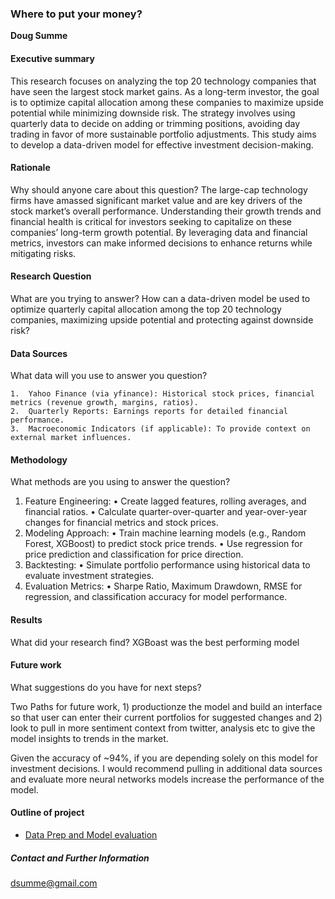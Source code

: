 ### Where to put your money?

**Doug Summe**

#### Executive summary
This research focuses on analyzing the top 20 technology companies that have seen the largest stock market gains. As a long-term investor, the goal is to optimize capital allocation among these companies to maximize upside potential while minimizing downside risk. The strategy involves using quarterly data to decide on adding or trimming positions, avoiding day trading in favor of more sustainable portfolio adjustments. This study aims to develop a data-driven model for effective investment decision-making.

#### Rationale
Why should anyone care about this question?
The large-cap technology firms have amassed significant market value and are key drivers of the stock market’s overall performance. Understanding their growth trends and financial health is critical for investors seeking to capitalize on these companies’ long-term growth potential. By leveraging data and financial metrics, investors can make informed decisions to enhance returns while mitigating risks.

#### Research Question
What are you trying to answer?
How can a data-driven model be used to optimize quarterly capital allocation among the top 20 technology companies, maximizing upside potential and protecting against downside risk?


#### Data Sources
What data will you use to answer you question?

	1.	Yahoo Finance (via yfinance): Historical stock prices, financial metrics (revenue growth, margins, ratios).
	2.	Quarterly Reports: Earnings reports for detailed financial performance.
	3.	Macroeconomic Indicators (if applicable): To provide context on external market influences.


#### Methodology
What methods are you using to answer the question?

1.	Feature Engineering:
	•	Create lagged features, rolling averages, and financial ratios.
	•	Calculate quarter-over-quarter and year-over-year changes for financial metrics and stock prices.
2.	Modeling Approach:
	•	Train machine learning models (e.g., Random Forest, XGBoost) to predict stock price trends.
	•	Use regression for price prediction and classification for price direction.
3.	Backtesting:
	•	Simulate portfolio performance using historical data to evaluate investment strategies.
4.	Evaluation Metrics:
	•	Sharpe Ratio, Maximum Drawdown, RMSE for regression, and classification accuracy for model performance.

#### Results
What did your research find?
XGBoast was the best performing model

#### Future work
What suggestions do you have for next steps?

Two Paths for future work, 1) productionze the model and build an interface so that user can enter their current portfolios for suggested changes and 2) look to pull in more sentiment context from twitter, analysis etc to give the model insights to trends in the market. 

Given the accuracy of ~94%, if you are depending solely on this model for investment decisions.  I would recommend pulling in additional data sources and evaluate more neural networks models increase the performance of the model.  

#### Outline of project

- [Data Prep and Model evaluation](https://github.com/dsumme-ai/BCapstone/blob/main/Capstone.ipynb)



##### Contact and Further Information

dsumme@gmail.com
